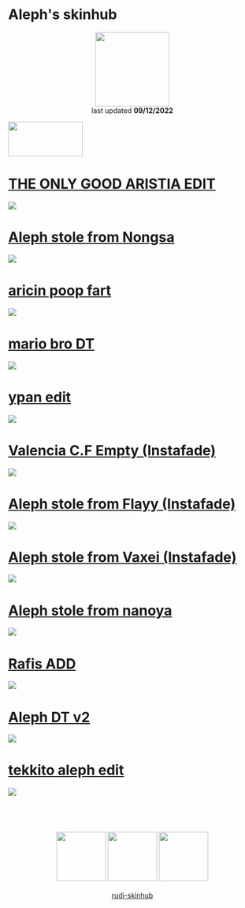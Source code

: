 # Aleph's skinhub
<p align="center">
<a href="https://osu.ppy.sh/users/6735738">
  <img src="https://a.ppy.sh/6735738"  
       width="150"
       height="150"></a>
<br>
last updated <b>09/12/2022</b>
</p>

<a href="https://www.youtube.com/watch?v=kbbgypvGPgM">
<img src="https://i.imgur.com/uDyKiLi.png"
       width="151" 
       height="70"/></a>

# [THE ONLY GOOD ARISTIA EDIT](https://github.com/rudj-skinhub/woal/raw/tyfh/aleph/THE%2BONLY%2BGOOD%2BARISTIA%2BEDIT.osk)
[![](https://i.imgur.com/1TAwhvm.png)](https://github.com/rudj-skinhub/woal/raw/tyfh/aleph/THE%2BONLY%2BGOOD%2BARISTIA%2BEDIT.osk)

# [Aleph stole from Nongsa](https://github.com/rudj-skinhub/woal/raw/tyfh/aleph/Aleph%2Bstole%2Bfrom%2BNongsa.osk)
[![](https://i.imgur.com/r73sh3h.png)](https://github.com/rudj-skinhub/woal/raw/tyfh/aleph/Aleph%2Bstole%2Bfrom%2BNongsa.osk)

# [aricin poop fart](https://github.com/rudj-skinhub/woal/raw/tyfh/aleph/aricin%2Bpoop%2Bfart.osk)
[![](https://i.imgur.com/WOi9sww.png)](https://github.com/rudj-skinhub/woal/raw/tyfh/aleph/aricin%2Bpoop%2Bfart.osk)

# [mario bro DT](https://github.com/rudj-skinhub/woal/raw/tyfh/aleph/mario%2Bbro%2B%E2%8C%9EDT%E2%8C%9D.osk)
[![](https://i.imgur.com/RjpA5jl.png)](https://github.com/rudj-skinhub/woal/raw/tyfh/aleph/mario%2Bbro%2B%E2%8C%9EDT%E2%8C%9D.osk)

# [ypan edit](https://github.com/rudj-skinhub/woal/raw/tyfh/aleph/ypan%2Bedit.osk)
[![](https://i.imgur.com/Xl1pl1c.png)](https://github.com/rudj-skinhub/woal/raw/tyfh/mahmood/HABIBI%20boop.osk)

# [Valencia C.F Empty (Instafade)](https://github.com/rudj-skinhub/woal/raw/tyfh/aleph/Valencia%2BC.F.%2BEmpty%2B(Instafade).osk)
[![](https://i.imgur.com/epWQe3j.png)](https://github.com/rudj-skinhub/woal/raw/tyfh/aleph/Valencia%2BC.F.%2BEmpty%2B(Instafade).osk)

# [Aleph stole from Flayy (Instafade)](https://github.com/rudj-skinhub/woal/raw/tyfh/aleph/Aleph%2Bstole%2Bfrom%2BFlayy%2B(Instafade).osk)
[![](https://i.imgur.com/ZchPNkv.png)](https://github.com/rudj-skinhub/woal/raw/tyfh/aleph/Aleph%2Bstole%2Bfrom%2BFlayy%2B(Instafade).osk)

# [Aleph stole from Vaxei (Instafade)](https://github.com/rudj-skinhub/woal/raw/tyfh/aleph/Aleph%2Bstole%2Bfrom%2BVaxei%2B(Instafade).osk)
[![](https://i.imgur.com/JK3rD3V.png)](https://github.com/rudj-skinhub/woal/raw/tyfh/aleph/Aleph%2Bstole%2Bfrom%2BVaxei%2B(Instafade).osk)

# [Aleph stole from nanoya](https://github.com/rudj-skinhub/woal/raw/tyfh/aleph/aleph%2Bstolen%2Bskin%2Bv2598586.osk)
[![](https://i.imgur.com/BIcBC2Z.png)](https://github.com/rudj-skinhub/woal/raw/tyfh/aleph/aleph%2Bstolen%2Bskin%2Bv2598586.osk)

# [Rafis ADD](https://github.com/rudj-skinhub/woal/raw/tyfh/aleph/Rafis%2BADD.osk)
[![](https://i.imgur.com/d5Y5BdN.png)](https://github.com/rudj-skinhub/woal/raw/tyfh/aleph/Rafis%2BADD.osk)

# [Aleph DT v2](https://github.com/rudj-skinhub/woal/raw/tyfh/aleph/Aleph%2BDT.osk)
[![](https://i.imgur.com/Y9XWNto.png)](https://github.com/rudj-skinhub/woal/raw/tyfh/aleph/Aleph%2BDT.osk)

# [tekkito aleph edit](https://github.com/rudj-skinhub/woal/raw/tyfh/aleph/tekkito%2Baleph%2Bedit.osk)
[![](https://i.imgur.com/JmBAOOf.png)](https://github.com/rudj-skinhub/woal/raw/tyfh/aleph/tekkito%2Baleph%2Bedit.osk)

#
<p align="center">
  <br></br>
  <a href="https://www.twitch.tv/aleph_003">
  <img src="https://i.imgur.com/HM030lk.png" 
       width="100" 
       height="100"></a>
  <a href="https://www.youtube.com/channel/UCd_UBKZyaSFtXceVxCizslw">
  <img src="https://i.imgur.com/YWbDUUy.png"  
       width="100" 
       height="100"></a>
  <a href="https://twitter.com/Aleph_003">
  <img src="https://i.imgur.com/PUQ5uWf.png" 
       width="100" 
       height="100"></a>
  <br></br>
  <a href="README.md">rudj-skinhub</a>
 </p>
